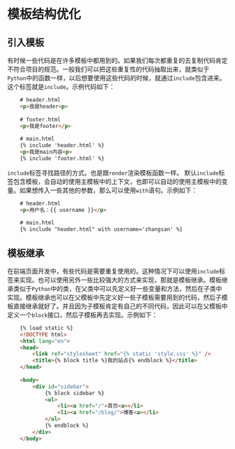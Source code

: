# 模板结构优化

## 引入模板

有时候一些代码是在许多模板中都用到的。如果我们每次都重复的去复制代码肯定不符合项目的规范。一般我们可以把这些重复性的代码抽取出来，就类似于`Python`中的函数一样，以后想要使用这些代码的时候，就通过`include`包含进来。这个标签就是`include`。示例代码如下：
```html
    # header.html
    <p>我是header<p>
    
    # footer.html
    <p>我是footer</p>
    
    # main.html
    {% include 'header.html' %}
    <p>我是main内容<p>
    {% include 'footer.html' %}
```
`include`标签寻找路径的方式。也是跟`render`渲染模板函数一样。
默认`include`标签包含模板，会自动的使用主模板中的上下文，也即可以自动的使用主模板中的变量。如果想传入一些其他的参数，那么可以使用`with`语句。示例如下：
```html
    # header.html
    <p>用户名：{{ username }}</p>
    
    # main.html
    {% include "header.html" with username='zhangsan' %}
```

## 模板继承

在前端页面开发中，有些代码是需要重复使用的。这种情况下可以使用`include`标签来实现。也可以使用另外一些比较强大的方式来实现，那就是模板继承。模板继承类似于`Python`中的类，在父类中可以先定义好一些变量和方法，然后在子类中实现。模板继承也可以在父模板中先定义好一些子模板需要用到的代码，然后子模板直接继承就好了。并且因为子模板肯定有自己的不同代码，因此可以在父模板中定义一个`block`接口，然后子模板再去实现。示例如下：
```html
    {% load static %}
    <!DOCTYPE html>
    <html lang="en">
    <head>
        <link ref="stylesheet" href="{% static 'style.css' %}" />
        <title>{% block title %}我的站点{% endblock %}</title>
    </head>
    
    <body>
        <div id="sidebar">
            {% block sidebar %}
            <ul>
                <li><a href="/">首页<a></li>
                <li><a href="/blog/">博客<a></li>
            </ul>
            {% endblock %}
        </div>
    </body>
```
